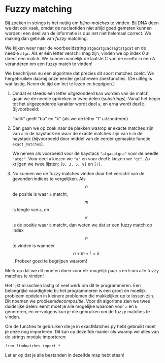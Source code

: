 # Fuzzy matching

Bij zoeken in strings is het nuttig om *bijna-matches* te vinden. Bij DNA doen we dat ook vaak, omdat de nucleotiden niet altijd goed gemeten kunnen worden; een deel van de informatie is dus net niet helemaal correct. We making dan gebruik van *fuzzy* matching.

We kijken weer naar de voorbeeldstring `atgacatgcacaagtatgcat` en de needle
`atgc`. Als er één letter verschil mag zijn, vinden we op index 0 al direct een
match. We kunnen namelijk de laatste C van de `needle` in een A veranderen om
een fuzzy match te vinden!

We beschrijven nu een algoritme dat precies dit soort matches zoekt. We hergebruiken daarbij onze eerder geschreven zoekfuncties. (De uitleg is wat lastig. Neem de tijd om het te lezen en begrijpen.)

1. Omdat er steeds één letter uitgezonderd kan worden van de match, gaan we de needle opbreken in twee delen (*substrings*). Vanaf het begin tot het uitgezonderde karakter wordt deel `a`, en erna wordt deel `b`. Bijvoorbeeld:

	"balk" geeft "ba" en "k" (als we de letter "l" uitzonderen)

2. Dan gaan we op zoek naar de plekken waarop er exacte matches zijn van `a` in de haystack en waar de exacte matches zijn van `b` in de haystack (bijvoorbeeld door middel van de eerder gemaakte functie `exact_matches`).

	We nemen als voorbeeld voor de haystack `"atgacatgca"` voor de needle `"atgc"`. Voor deel `a` kiezen we `"a"` en voor deel `b` kiezen we `"gc"`. Zo krijgen we twee lijsten: `[0, 3, 5, 9]` en `[7]`.

3. Nu kunnen we de fuzzy matches vinden door het verschil van de gevonden indices te vergelijken. Als $$n$$ de positie is waar `a` matcht, $$m$$ is lengte van `a`, en $$k$$ is de positie waar `b` matcht, dan weten we dat er een fuzzy match op index $$n$$ te vinden is wanneer $$n + m + 1 = k$$. Probeer goed te begrijpen waarom!

Merk op dat we dit moeten doen voor elk mogelijk paar `a` en `b` om alle fuzzy matches te vinden!

Het lijkt misschien lastig of veel werk om dit te programmeren. Een belangrijke
vaardigheid bij het programmeren is een groot en moeilijk probleem opdelen in
kleinere problemen die makkelijker op te lossen zijn. Dit noemen we
probleem*decompositie*. Voor dit algoritme zien we twee duidelijke delen: eerst
moet je alle mogelijke waarden voor `a` en `b` genereren, en vervolgens kun je
die gebruiken om de fuzzy matches te vinden.

Om de functies te gebruiken die je in exactMatches.py hebt gebruikt moet je deze nog importeren.
Dit kan op dezelfde manier als waarop we alles van de strings module importeren:

    from findmatches import *

Let er op dat je alle bestanden in dezelfde map hebt staan!

